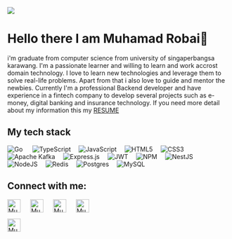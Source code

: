 ![](https://github.com/halfrost/halfrost/blob/master/icons/header_.png)

# Hello there I am Muhamad Robai👋
i'm graduate from computer science from university of singaperbangsa karawang. I'm a passionate learner and willing to learn and work accrost domain technology. I love to learn new technologies and leverage them to solve real-life problems. Apart from that i also love to guide and mentor the newbies. Currently I'm a professional Backend developer and have experience in a fintech company to develop several projects such as e-money, digital banking and insurance technology. If you need more detail about my information this my <a href="">RESUME</a>

## My tech stack

![Go](https://img.shields.io/badge/go-%2300ADD8.svg?style=for-the-badge&logo=go&logoColor=white) &emsp;
![TypeScript](https://img.shields.io/badge/typescript-%23007ACC.svg?style=for-the-badge&logo=typescript&logoColor=white)&emsp;
![JavaScript](https://img.shields.io/badge/javascript-%23323330.svg?style=for-the-badge&logo=javascript&logoColor=%23F7DF1E)&emsp;
![HTML5](https://img.shields.io/badge/html5-%23E34F26.svg?style=for-the-badge&logo=html5&logoColor=white)&emsp;
![CSS3](https://img.shields.io/badge/css3-%231572B6.svg?style=for-the-badge&logo=css3&logoColor=white)&emsp;
![Apache Kafka](https://img.shields.io/badge/Apache%20Kafka-000?style=for-the-badge&logo=apachekafka)&emsp;
![Express.js](https://img.shields.io/badge/express.js-%23404d59.svg?style=for-the-badge&logo=express&logoColor=%2361DAFB)&emsp;
![JWT](https://img.shields.io/badge/JWT-black?style=for-the-badge&logo=JSON%20web%20tokens)&emsp;
![NPM](https://img.shields.io/badge/NPM-%23CB3837.svg?style=for-the-badge&logo=npm&logoColor=white)&emsp;
![NestJS](https://img.shields.io/badge/nestjs-%23E0234E.svg?style=for-the-badge&logo=nestjs&logoColor=white)&emsp;
![NodeJS](https://img.shields.io/badge/node.js-6DA55F?style=for-the-badge&logo=node.js&logoColor=white)&emsp;
![Redis](https://img.shields.io/badge/redis-%23DD0031.svg?style=for-the-badge&logo=redis&logoColor=white)&emsp;
![Postgres](https://img.shields.io/badge/postgres-%23316192.svg?style=for-the-badge&logo=postgresql&logoColor=white)&emsp;
![MySQL](https://img.shields.io/badge/mysql-%2300f.svg?style=for-the-badge&logo=mysql&logoColor=white)&emsp;


## Connect with me:
<p align="left">
  <a href="https://www.linkedin.com/in/muhamadrobai/" target="blank"><img align="center"
      src="https://img.shields.io/badge/linkedin-%230077B5.svg?style=for-the-badge&logo=linkedin&logoColor=white"
      alt="Muhamad Robai" height="30" width="auto" /></a>
      &emsp;
  <a href="https://www.instagram.com/muhrobaai/" target="blank"><img align="center"
      src="https://img.shields.io/badge/Instagram-%23E4405F.svg?style=for-the-badge&logo=Instagram&logoColor=white"
      alt="Muhamad Robai" height="30" width="auto" /></a>
      &emsp;
  <a href="https://www.upwork.com/freelancers/~0199b880ddbdc3106b" target="blank"><img align="center"
      src="https://img.shields.io/badge/UpWork-6FDA44?style=for-the-badge&logo=Upwork&logoColor=white"
      alt="Muhamad Robai" height="30" width="auto" /></a>
      &emsp;
  <a href="https://medium.com/@robaimuh" target="blank"><img align="center"
      src="https://img.shields.io/badge/Medium-12100E?style=for-the-badge&logo=medium&logoColor=white"
      alt="Muhamad Robai" height="30" width="auto" /></a>
      
  <a href="mailto: muhamadrobai99@gmail.com" target="blank"><img align="center"
      src="https://img.shields.io/badge/Gmail-D14836?style=for-the-badge&logo=gmail&logoColor=white"
      alt="Muhamad Robai" height="30" width="auto" /></a>
</p>